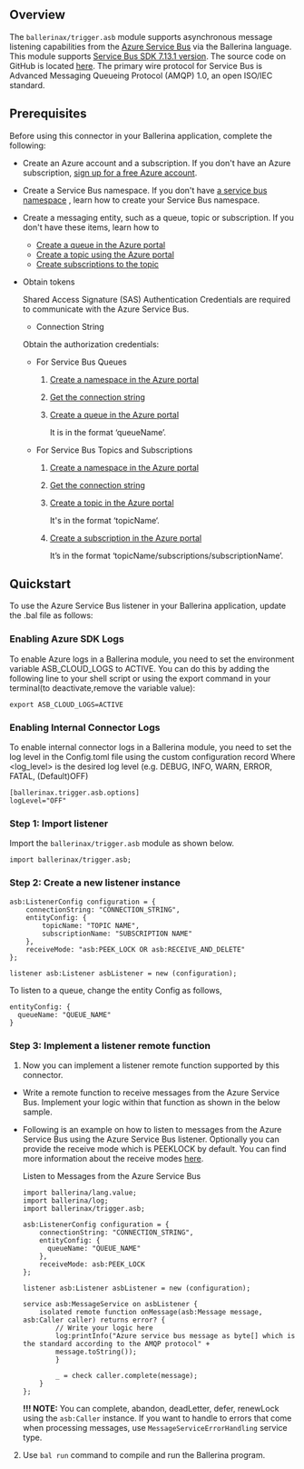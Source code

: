 ## Overview

The `ballerinax/trigger.asb` module supports asynchronous message listening capabilities from the [Azure Service Bus](https://learn.microsoft.com/en-us/java/api/com.azure.messaging.servicebus?view=azure-java-stable) via the Ballerina language. 
This module supports [Service Bus SDK 7.13.1 version](https://learn.microsoft.com/en-us/java/api/com.azure.messaging.servicebus?view=azure-java-stable). 
The source code on GitHub is located [here](https://github.com/Azure/azure-sdk-for-java/tree/main/sdk/servicebus/microsoft-azure-servicebus). 
The primary wire protocol for Service Bus is Advanced Messaging Queueing Protocol (AMQP) 1.0, an open ISO/IEC standard.

## Prerequisites

Before using this connector in your Ballerina application, complete the following:

* Create an Azure account and a subscription. If you don't have an Azure
  subscription, [sign up for a free Azure account](https://azure.microsoft.com/free/).

* Create a Service Bus namespace. If you don't
  have [a service bus namespace](https://docs.microsoft.com/en-us/azure/service-bus-messaging/service-bus-create-namespace-portal)
  , learn how to create your Service Bus namespace.

* Create a messaging entity, such as a queue, topic or subscription. If you don't have these items, learn how to
    * [Create a queue in the Azure portal](https://docs.microsoft.com/en-us/azure/service-bus-messaging/service-bus-quickstart-portal#create-a-queue-in-the-azure-portal)
    * [Create a topic using the Azure portal](https://docs.microsoft.com/en-us/azure/service-bus-messaging/service-bus-quickstart-topics-subscriptions-portal#create-a-topic-using-the-azure-portal)
    * [Create subscriptions to the topic](https://docs.microsoft.com/en-us/azure/service-bus-messaging/service-bus-quickstart-topics-subscriptions-portal#create-subscriptions-to-the-topic)

* Obtain tokens

  Shared Access Signature (SAS) Authentication Credentials are required to communicate with the Azure Service Bus.
    * Connection String

  Obtain the authorization credentials:
    * For Service Bus Queues

        1. [Create a namespace in the Azure portal](https://docs.microsoft.com/en-us/azure/service-bus-messaging/service-bus-quickstart-portal#create-a-namespace-in-the-azure-portal)

        2. [Get the connection string](https://docs.microsoft.com/en-us/azure/service-bus-messaging/service-bus-quickstart-portal#get-the-connection-string)

        3. [Create a queue in the Azure portal](https://docs.microsoft.com/en-us/azure/service-bus-messaging/service-bus-quickstart-portal#create-a-queue-in-the-azure-portal)
           
           It is in the format ‘queueName’.

    * For Service Bus Topics and Subscriptions

        1. [Create a namespace in the Azure portal](https://docs.microsoft.com/en-us/azure/service-bus-messaging/service-bus-quickstart-portal#create-a-namespace-in-the-azure-portal)

        2. [Get the connection string](https://docs.microsoft.com/en-us/azure/service-bus-messaging/service-bus-quickstart-portal#get-the-connection-string)

        3. [Create a topic in the Azure portal](https://docs.microsoft.com/en-us/azure/service-bus-messaging/service-bus-quickstart-topics-subscriptions-portal#create-a-topic-using-the-azure-portal)
           
           It's in the format ‘topicName‘.

        4. [Create a subscription in the Azure portal](https://docs.microsoft.com/en-us/azure/service-bus-messaging/service-bus-quickstart-topics-subscriptions-portal#create-subscriptions-to-the-topic)
           
           It’s in the format ‘topicName/subscriptions/subscriptionName’.

## Quickstart

To use the Azure Service Bus listener in your Ballerina application, update the .bal file as follows:

### Enabling Azure SDK Logs
To enable Azure logs in a Ballerina module, you need to set the environment variable ASB_CLOUD_LOGS to ACTIVE. You can do this by adding the following line to your shell script or using the export command in your terminal(to deactivate,remove the variable value):

`export ASB_CLOUD_LOGS=ACTIVE`

### Enabling Internal Connector Logs
To enable internal connector logs in a Ballerina module, you need to set the log level in the Config.toml file using the  custom configuration record Where <log_level> is the desired log level (e.g. DEBUG, INFO, WARN, ERROR, FATAL, (Default)OFF)

```
[ballerinax.trigger.asb.options]
logLevel="OFF"
```

### Step 1: Import listener

Import the `ballerinax/trigger.asb` module as shown below.
```ballerina
import ballerinax/trigger.asb;
```

### Step 2: Create a new listener instance
```ballerina
asb:ListenerConfig configuration = {
    connectionString: "CONNECTION_STRING",
    entityConfig: {
        topicName: "TOPIC NAME",
        subscriptionName: "SUBSCRIPTION NAME"
    },
    receiveMode: "asb:PEEK_LOCK OR asb:RECEIVE_AND_DELETE"
};

listener asb:Listener asbListener = new (configuration);
```
To listen to a queue, change the entity Config as follows,
```ballerina
entityConfig: {
  queueName: "QUEUE_NAME"
}
```

### Step 3: Implement a listener remote function
1. Now you can implement a listener remote function supported by this connector.

* Write a remote function to receive messages from the Azure Service Bus. 
  Implement your logic within that function as shown in the below sample.

* Following is an example on how to listen to messages from the Azure Service Bus using the Azure Service Bus listener. Optionally
  you can provide the receive mode which is PEEKLOCK by default. You can find more information about the receive
  modes [here](https://docs.microsoft.com/en-us/java/api/com.microsoft.azure.servicebus.receivemode?view=azure-java-stable).

   Listen to Messages from the Azure Service Bus

    ```ballerina
    import ballerina/lang.value; 
    import ballerina/log;
    import ballerinax/trigger.asb;

    asb:ListenerConfig configuration = {
        connectionString: "CONNECTION_STRING",
        entityConfig: {
          queueName: "QUEUE_NAME"
        },
        receiveMode: asb:PEEK_LOCK
    };

    listener asb:Listener asbListener = new (configuration);

    service asb:MessageService on asbListener {
        isolated remote function onMessage(asb:Message message, asb:Caller caller) returns error? {
            // Write your logic here
            log:printInfo("Azure service bus message as byte[] which is the standard according to the AMQP protocol" + 
            message.toString());
            }

            _ = check caller.complete(message);
        }
    };
    ```

   **!!! NOTE:**
   You can complete, abandon, deadLetter, defer, renewLock using the `asb:Caller` instance. If you want to handle to errors that come when processing messages, use `MessageServiceErrorHandling` service type.

2. Use `bal run` command to compile and run the Ballerina program.
